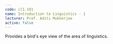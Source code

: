 ```yaml
---
code: cl1.101
name: Introduction to Linguistics - 1
lecturer: Prof. Aditi Mukherjee
active: false
---
```


Provides a bird's eye view of the area of linguistics.
